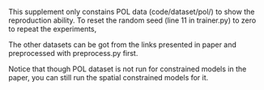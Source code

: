 This supplement only constains POL data (code/dataset/pol/) to show the reproduction ability.
To reset the random seed (line 11 in trainer.py) to zero to repeat the experiments, 

The other datasets can be got from the links presented in paper and preprocessed with preprocess.py first.

Notice that though POL dataset is not run for constrained models in the paper, you can still run the spatial constrained models for it.